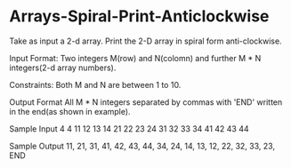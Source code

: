 # Arrays-Spiral-Print-Anticlockwise

Take as input a 2-d array. Print the 2-D array in spiral form anti-clockwise.

Input Format:
Two integers M(row) and N(colomn) and further M * N integers(2-d array numbers).

Constraints:
Both M and N are between 1 to 10.

Output Format
All M * N integers separated by commas with 'END' written in the end(as shown in example).

Sample Input
4 4
11 12 13 14
21 22 23 24
31 32 33 34
41 42 43 44

Sample Output
11, 21, 31, 41, 42, 43, 44, 34, 24, 14, 13, 12, 22, 32, 33, 23, END

